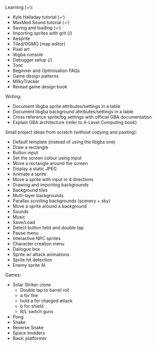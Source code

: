 

Learning (✓):
- Kyle Halladay tutorial (✓)
- MaxMod Sound tutorial (✓)
- Saving and loading (✓)
- Importing sprites with grit (/)
- Aesprite
- Tiled/OGMO (map editor)
- Pixel art
- libgba console 
- Debugger setup (/)
- Tonc
- Beginner and Optimisation FAQs
- Game design patterns
- MilkyTracker
- Reread game design book

Writing:
- Document libgba sprite attributes/settings in a table 
- Document libgba background attributes/settings in a table 
- Cross reference sprite/bg settings with official GBA documentation
- Explain GBA architecture (refer to A-Level Computing book)


Small project ideas from scratch (without copying and pasting):
- Default template (instead of using the libgba one)
- Draw a rectangle
- Button input
- Set the screen colour using input
- Move a rectangle around the screen
- Display a static JPEG
- Animate a sprite 
- Move a sprite with input in 4 directions
- Drawing and importing backgrounds
- Background tiles
- Mutli-layer backgrounds
- Parallax scrolling backgrounds (scenery + sky)
- Move a sprite around a background
- Sounds
- Music
- Save/Load
- Detect button held and double tap
- Pause menu
- Interactive NPC sprites
- Character creation menu
- Dailogue box
- Sprite w/ attack animations
- Sprite hit detection
- Enemy sprite AI


Games:
- Solar Striker clone
  - Double tap to barrel roll
  - a for fire
  - hold a for charged attack
  - b for shield
  - R/L switch guns
- Pong
- Snake
- Reverse Snake
- Space invaders
- Basic platformer
